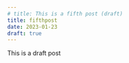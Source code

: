 ```yaml
---
# title: This is a fifth post (draft)
title: fifthpost
date: 2023-01-23
draft: true
---
```


This is a draft post
